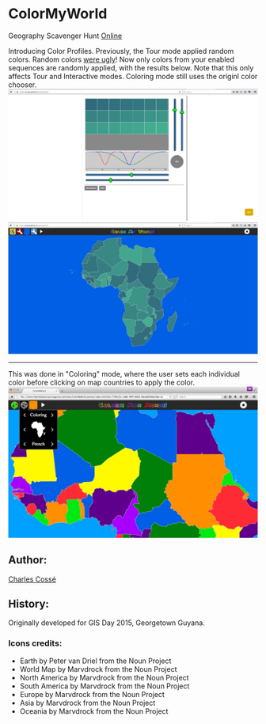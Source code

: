 # ColorMyWorld
Geography Scavenger Hunt [Online](http://dev.asymptopia.org/static/colormyworld)

Introducing Color Profiles.  Previously, the Tour mode applied random colors.
Random colors [were ugly](img/ugly_random_colors.png)!  Now only colors from
your enabled sequences are randomly applied, with the results below.  Note that
this only affects Tour and Interactive modes.  Coloring mode still uses the
originl color chooser.
<img src='img/colorcfg-062717d.png'/>
<img src='img/colorcfg-062717e.png'/>

<hr>
This was done in "Coloring" mode, where the user sets each individual color
before clicking on map countries to apply the color.
<img src='img/colormyworld-v0.3.png'/>


## Author:
<a href="http://github.com/ccosse/">Charles Cossé</a>

## History:
Originally developed for GIS Day 2015, Georgetown Guyana.  

### Icons credits:
* Earth by Peter van Driel from the Noun Project
* World Map by Marvdrock from the Noun Project
* North America by Marvdrock from the Noun Project
* South America by Marvdrock from the Noun Project
* Europe by Marvdrock from the Noun Project
* Asia by Marvdrock from the Noun Project
* Oceania by Marvdrock from the Noun Project
